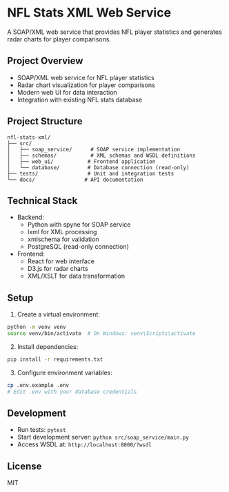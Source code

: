 # NFL Stats XML Web Service

A SOAP/XML web service that provides NFL player statistics and generates radar charts for player comparisons.

## Project Overview
- SOAP/XML web service for NFL player statistics
- Radar chart visualization for player comparisons
- Modern web UI for data interaction
- Integration with existing NFL stats database

## Project Structure
```
nfl-stats-xml/
├── src/
│   ├── soap_service/      # SOAP service implementation
│   ├── schemas/           # XML schemas and WSDL definitions
│   ├── web_ui/           # Frontend application
│   └── database/         # Database connection (read-only)
├── tests/                # Unit and integration tests
└── docs/                # API documentation
```

## Technical Stack
- Backend:
  - Python with spyne for SOAP service
  - lxml for XML processing
  - xmlschema for validation
  - PostgreSQL (read-only connection)
- Frontend:
  - React for web interface
  - D3.js for radar charts
  - XML/XSLT for data transformation

## Setup
1. Create a virtual environment:
```bash
python -m venv venv
source venv/bin/activate  # On Windows: venv\Scripts\activate
```

2. Install dependencies:
```bash
pip install -r requirements.txt
```

3. Configure environment variables:
```bash
cp .env.example .env
# Edit .env with your database credentials
```

## Development
- Run tests: `pytest`
- Start development server: `python src/soap_service/main.py`
- Access WSDL at: `http://localhost:8000/?wsdl`

## License
MIT 